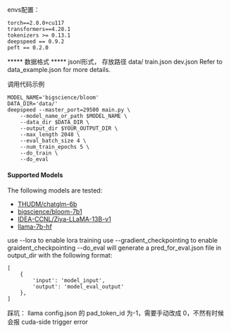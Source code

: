 envs配置：
```
torch==2.0.0+cu117
transformers==4.28.1
tokenizers >= 0.13.1
deepspeed == 0.9.2
peft == 0.2.0
```

*****   数据格式    *****
jsonl形式， 存放路径
data/
    train.json
    dev.json
Refer to data_example.json for more details.

调用代码示例
```
MODEL_NAME='bigscience/bloom'
DATA_DIR='data/'
deepspeed --master_port=29500 main.py \
    --model_name_or_path $MODEL_NAME \
    --data_dir $DATA_DIR \
    --output_dir $YOUR_OUTPUT_DIR \
    --max_length 2048 \
    --eval_batch_size 4 \
    --num_train_epochs 5 \
    --do_train \
    --do_eval
```
#### Supported Models
The following models are tested:
- [THUDM/chatglm-6b](https://huggingface.co/THUDM/chatglm-6b)
- [bigscience/bloom-7b1](https://huggingface.co/bigscience/bloom-7b1)
- [IDEA-CCNL/Ziya-LLaMA-13B-v1](https://huggingface.co/IDEA-CCNL/Ziya-LLaMA-13B-v1)
- [llama-7b-hf](https://huggingface.co/decapoda-research/llama-7b-hf)

use --lora to enable lora training
use --gradient_checkpointing to enable graident_checkpointing
--do_eval will generate a pred_for_eval.json file in output_dir with the following format:
```
[
    {
        'input': 'model_input',
        'output': 'model_eval_output'
    },
]
```
踩坑：
llama config.json 的 pad_token_id 为-1，需要手动改成 0，不然有时候会报 cuda-side trigger error

  
